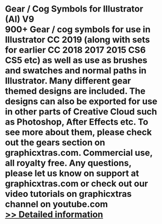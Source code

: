 # Gear / Cog Symbols for Illustrator (AI) V9<br />900+ Gear / cog symbols for use in Illustrator CC 2019 (along with sets for earlier CC 2018 2017 2015 CS6 CS5 etc) as well as use as brushes and swatches and normal paths in Illustrator. Many different gear themed designs are included. The designs can also be exported for use in other parts of Creative Cloud such as Photoshop, After Effects etc. To see more about them, please check out the gears section on graphicxtras.com. Commercial use, all royalty free. Any questions, please let us know on support at graphicxtras.com or check out our video tutorials on graphicxtras channel on youtube.com<br />[>> Detailed information](https://secure.shareit.com/shareit/product.html?productid=300125584&affiliateid=200057808)